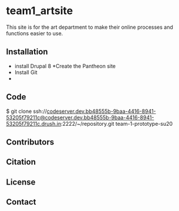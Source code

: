 # team1_artsite
This site is for the art department to make their online processes and functions easier to use.
## Installation
* install Drupal 8
*Create the Pantheon site
* Install Git
*
## Code
$ git clone ssh://codeserver.dev.bb48555b-9baa-4416-8941-53205f79211c@codeserver.dev.bb48555b-9baa-4416-8941-53205f79211c.drush.in:2222/~/repository.git team-1-prototype-su20
## Contributors
## Citation
## License
## Contact

